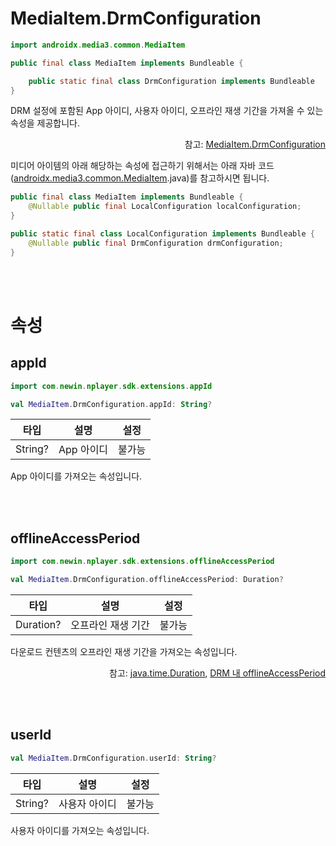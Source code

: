 # MediaItem.DrmConfiguration

```kotlin
import androidx.media3.common.MediaItem
```
```java
public final class MediaItem implements Bundleable { 

    public static final class DrmConfiguration implements Bundleable
}
```

DRM 설정에 포함된 App 아이디, 사용자 아이디, 오프라인 재생 기간을 가져올 수 있는 속성을 제공합니다.

<div align="right">
참고: <a href="https://developer.android.com/reference/androidx/media3/common/MediaItem.DrmConfiguration">MediaItem.DrmConfiguration</a>
</div>

미디어 아이템의 아래 해당하는 속성에 접근하기 위해서는 아래 자바 코드([androidx.media3.common.MediaItem](https://developer.android.com/reference/androidx/media3/common/MediaItem).java)를 참고하시면 됩니다.

```java
public final class MediaItem implements Bundleable {
    @Nullable public final LocalConfiguration localConfiguration;
}

public static final class LocalConfiguration implements Bundleable {
    @Nullable public final DrmConfiguration drmConfiguration;
}
```

<br><br>
# 속성

## appId

```kotlin
import com.newin.nplayer.sdk.extensions.appId

val MediaItem.DrmConfiguration.appId: String?
```

|타입|설명|설정|
|:--:|:--:|:--:|
|String?|App 아이디|불가능|

App 아이디를 가져오는 속성입니다.

<br><br>
## offlineAccessPeriod

```kotlin
import com.newin.nplayer.sdk.extensions.offlineAccessPeriod

val MediaItem.DrmConfiguration.offlineAccessPeriod: Duration?
```

|타입|설명|설정|
|:--:|:--:|:--:|
|Duration?|오프라인 재생 기간|불가능|

다운로드 컨텐츠의 오프라인 재생 기간을 가져오는 속성입니다.

<div align="right">
참고: <a href="https://developer.android.com/reference/java/time/Duration">java.time.Duration</a>, 
<a href="../../../agent/home.md#drm">DRM 내 offlineAccessPeriod</a>
</div>

<br><br>
## userId

```kotlin
val MediaItem.DrmConfiguration.userId: String?
```

|타입|설명|설정|
|:--:|:--:|:--:|
|String?|사용자 아이디|불가능|

사용자 아이디를 가져오는 속성입니다.
